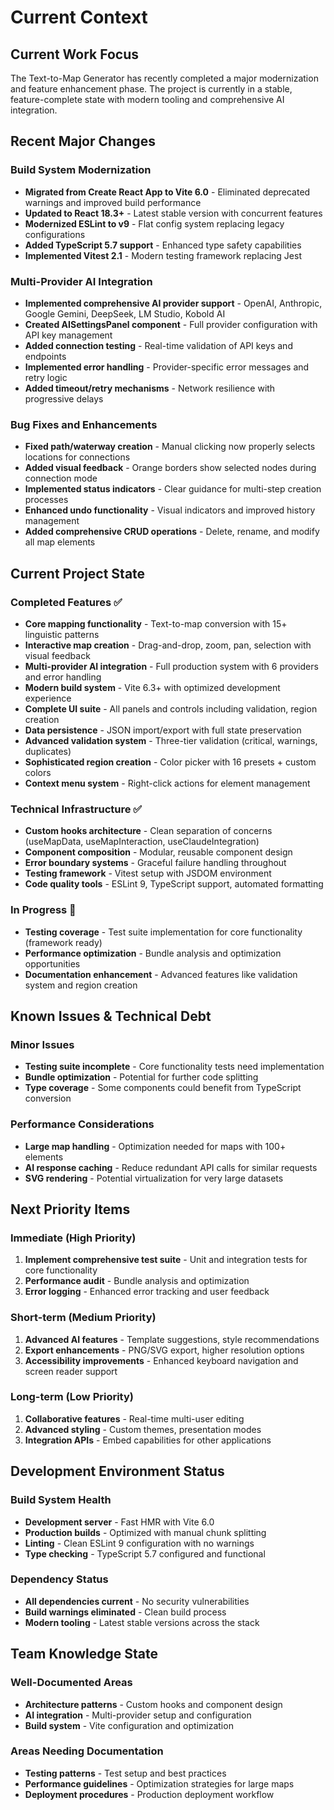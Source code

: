 # Current Context

## Current Work Focus

The Text-to-Map Generator has recently completed a major modernization and feature enhancement phase. The project is currently in a stable, feature-complete state with modern tooling and comprehensive AI integration.

## Recent Major Changes

### Build System Modernization
- **Migrated from Create React App to Vite 6.0** - Eliminated deprecated warnings and improved build performance
- **Updated to React 18.3+** - Latest stable version with concurrent features
- **Modernized ESLint to v9** - Flat config system replacing legacy configurations
- **Added TypeScript 5.7 support** - Enhanced type safety capabilities
- **Implemented Vitest 2.1** - Modern testing framework replacing Jest

### Multi-Provider AI Integration
- **Implemented comprehensive AI provider support** - OpenAI, Anthropic, Google Gemini, DeepSeek, LM Studio, Kobold AI
- **Created AISettingsPanel component** - Full provider configuration with API key management
- **Added connection testing** - Real-time validation of API keys and endpoints
- **Implemented error handling** - Provider-specific error messages and retry logic
- **Added timeout/retry mechanisms** - Network resilience with progressive delays

### Bug Fixes and Enhancements
- **Fixed path/waterway creation** - Manual clicking now properly selects locations for connections
- **Added visual feedback** - Orange borders show selected nodes during connection mode
- **Implemented status indicators** - Clear guidance for multi-step creation processes
- **Enhanced undo functionality** - Visual indicators and improved history management
- **Added comprehensive CRUD operations** - Delete, rename, and modify all map elements

## Current Project State

### Completed Features ✅
- **Core mapping functionality** - Text-to-map conversion with 15+ linguistic patterns
- **Interactive map creation** - Drag-and-drop, zoom, pan, selection with visual feedback
- **Multi-provider AI integration** - Full production system with 6 providers and error handling
- **Modern build system** - Vite 6.3+ with optimized development experience
- **Complete UI suite** - All panels and controls including validation, region creation
- **Data persistence** - JSON import/export with full state preservation
- **Advanced validation system** - Three-tier validation (critical, warnings, duplicates)
- **Sophisticated region creation** - Color picker with 16 presets + custom colors
- **Context menu system** - Right-click actions for element management

### Technical Infrastructure ✅
- **Custom hooks architecture** - Clean separation of concerns (useMapData, useMapInteraction, useClaudeIntegration)
- **Component composition** - Modular, reusable component design
- **Error boundary systems** - Graceful failure handling throughout
- **Testing framework** - Vitest setup with JSDOM environment
- **Code quality tools** - ESLint 9, TypeScript support, automated formatting

### In Progress 🔄
- **Testing coverage** - Test suite implementation for core functionality (framework ready)
- **Performance optimization** - Bundle analysis and optimization opportunities
- **Documentation enhancement** - Advanced features like validation system and region creation

## Known Issues & Technical Debt

### Minor Issues
- **Testing suite incomplete** - Core functionality tests need implementation
- **Bundle optimization** - Potential for further code splitting
- **Type coverage** - Some components could benefit from TypeScript conversion

### Performance Considerations
- **Large map handling** - Optimization needed for maps with 100+ elements
- **AI response caching** - Reduce redundant API calls for similar requests
- **SVG rendering** - Potential virtualization for very large datasets

## Next Priority Items

### Immediate (High Priority)
1. **Implement comprehensive test suite** - Unit and integration tests for core functionality
2. **Performance audit** - Bundle analysis and optimization
3. **Error logging** - Enhanced error tracking and user feedback

### Short-term (Medium Priority)
1. **Advanced AI features** - Template suggestions, style recommendations
2. **Export enhancements** - PNG/SVG export, higher resolution options
3. **Accessibility improvements** - Enhanced keyboard navigation and screen reader support

### Long-term (Low Priority)
1. **Collaborative features** - Real-time multi-user editing
2. **Advanced styling** - Custom themes, presentation modes
3. **Integration APIs** - Embed capabilities for other applications

## Development Environment Status

### Build System Health
- **Development server** - Fast HMR with Vite 6.0
- **Production builds** - Optimized with manual chunk splitting
- **Linting** - Clean ESLint 9 configuration with no warnings
- **Type checking** - TypeScript 5.7 configured and functional

### Dependency Status
- **All dependencies current** - No security vulnerabilities
- **Build warnings eliminated** - Clean build process
- **Modern tooling** - Latest stable versions across the stack

## Team Knowledge State

### Well-Documented Areas
- **Architecture patterns** - Custom hooks and component design
- **AI integration** - Multi-provider setup and configuration
- **Build system** - Vite configuration and optimization

### Areas Needing Documentation
- **Testing patterns** - Test setup and best practices
- **Performance guidelines** - Optimization strategies for large maps
- **Deployment procedures** - Production deployment workflow